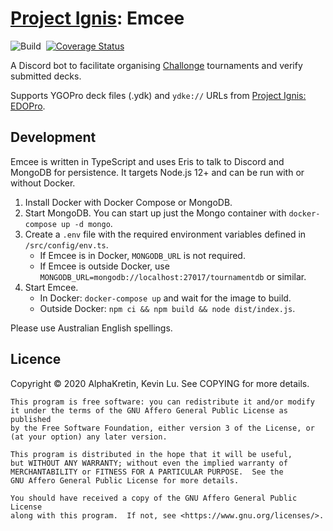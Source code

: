 # [Project Ignis](https://github.com/ProjectIgnis): Emcee
![Build](https://github.com/AlphaKretin/deck-parse-bot/workflows/Build/badge.svg)&nbsp;
[![Coverage Status](https://coveralls.io/repos/github/AlphaKretin/deck-parse-bot/badge.svg?t=iUM0Et)](https://coveralls.io/github/AlphaKretin/deck-parse-bot)

A Discord bot to facilitate organising [Challonge](https://challonge.com/) tournaments and verify submitted decks.

Supports YGOPro deck files (.ydk) and `ydke://` URLs from [Project Ignis: EDOPro](https://github.com/edo9300/edopro).

## Development
Emcee is written in TypeScript and uses Eris to talk to Discord and MongoDB for persistence.
It targets Node.js 12+ and can be run with or without Docker.

1. Install Docker with Docker Compose or MongoDB.
1. Start MongoDB. You can start up just the Mongo container with `docker-compose up -d mongo`.
1. Create a `.env` file with the required environment variables defined in `/src/config/env.ts`.
   - If Emcee is in Docker, `MONGODB_URL` is not required.
   - If Emcee is outside Docker, use `MONGODB_URL=mongodb://localhost:27017/tournamentdb` or similar.
1. Start Emcee.
   - In Docker: `docker-compose up` and wait for the image to build.
   - Outside Docker: `npm ci && npm build && node dist/index.js`.

Please use Australian English spellings.

## Licence
Copyright © 2020  AlphaKretin, Kevin Lu. See COPYING for more details.

```
This program is free software: you can redistribute it and/or modify
it under the terms of the GNU Affero General Public License as published
by the Free Software Foundation, either version 3 of the License, or
(at your option) any later version.

This program is distributed in the hope that it will be useful,
but WITHOUT ANY WARRANTY; without even the implied warranty of
MERCHANTABILITY or FITNESS FOR A PARTICULAR PURPOSE.  See the
GNU Affero General Public License for more details.

You should have received a copy of the GNU Affero General Public License
along with this program.  If not, see <https://www.gnu.org/licenses/>.
```
